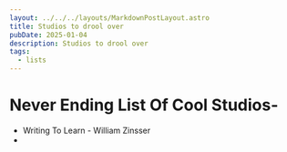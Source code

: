 ```yaml
---
layout: ../../../layouts/MarkdownPostLayout.astro
title: Studios to drool over
pubDate: 2025-01-04
description: Studios to drool over
tags:
  - lists
---
```

# Never Ending List Of Cool Studios-

- Writing To Learn - William Zinsser
- 
